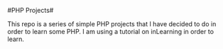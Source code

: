 #PHP Projects#

This repo is a series of simple PHP projects that I have decided to do in order to learn some PHP.
I am using a tutorial on inLearning in order to learn.
